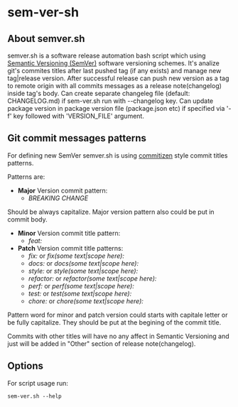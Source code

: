 # sem-ver-sh
## About semver.sh
semver.sh is a software release automation bash script which using [Semantic Versioning (SemVer)](https://semver.org/) software versioning schemes. It's analize git's commites titles after last pushed tag (if any exists) and manage new tag|release version. After successful release can push new version as a tag to remote origin with all commits messages as a release note(changelog) inside tag's body.
Can create separate changeleg file (default: CHANGELOG.md) if sem-ver.sh run with --changelog key.
Can update package version in package version file (package.json etc) if specified via '-f' key followed with 'VERSION_FILE' argument.
## Git commit messages patterns
For defining new SemVer semver.sh is using [commitizen](https://github.com/commitizen) style commit titles patterns. 

Patterns are:
- **Major** Version commit pattern:
  - *BREAKING CHANGE*

Should be always capitalize. Major version pattern also could be put in commit body.

- **Minor** Version commit title pattern:
  - *feat:*
- **Patch** Version commit title patterns: 
  - *fix:* or *fix(some text|scope here):*
  - *docs:* or *docs(some text|scope here):*
  - *style:* or *style(some text|scope here):*
  - *refactor:* or *refactor(some text|scope here):*
  - *perf:* or *perf(some text|scope here):*
  - *test:* or *test(some text|scope here):*
  - *chore:* or *chore(some text|scope here):*

Pattern word for minor and patch version could starts with capitale letter or be fully capitalize. They should be put at the begining of the commit title.

Commits with other titles will have no any affect in Semantic Versioning and just will be added in "Other" section of release note(changelog).
## Options
For script usage run:
```
sem-ver.sh --help
```

